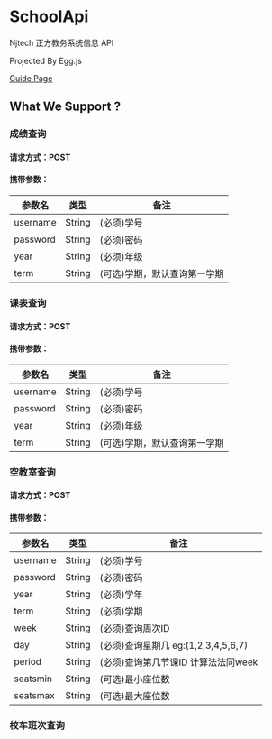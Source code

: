 # SchoolApi

Njtech 正方教务系统信息 API

Projected By Egg.js

[Guide Page](http://leiblog.wang/%E6%AD%A3%E6%96%B9%E6%95%99%E5%8A%A1%E7%88%AC%E8%99%ABJavaScript%E7%89%88/)

## What We Support ?

### 成绩查询

#### 请求方式：POST

#### 携带参数：

| 参数名   | 类型   | 备注                         |
| -------- | ------ | ---------------------------- |
| username | String | (必须)学号                   |
| password | String | (必须)密码                   |
| year     | String | (必须)年级                   |
| term     | String | (可选)学期，默认查询第一学期 |

### 课表查询

#### 请求方式：POST

#### 携带参数：

| 参数名   | 类型   | 备注                         |
| -------- | ------ | ---------------------------- |
| username | String | (必须)学号                   |
| password | String | (必须)密码                   |
| year     | String | (必须)年级                   |
| term     | String | (可选)学期，默认查询第一学期 |

### 空教室查询

#### 请求方式：POST

#### 携带参数：

| 参数名   | 类型   | 备注                                |
| -------- | ------ | ----------------------------------- |
| username | String | (必须)学号                          |
| password | String | (必须)密码                          |
| year     | String | (必须)学年                          |
| term     | String | (必须)学期                          |
| week     | String | (必须)查询周次ID                    |
| day      | String | (必须)查询星期几 eg:(1,2,3,4,5,6,7) |
| period   | String | (必须)查询第几节课ID 计算法法同week |
| seatsmin | String | (可选)最小座位数                    |
| seatsmax | String | (可选)最大座位数                    |

### 校车班次查询
